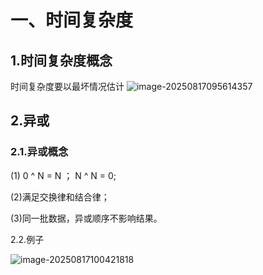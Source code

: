 # 一、时间复杂度

## 1.时间复杂度概念
时间复杂度要以最坏情况估计
![image-20250817095614357](C:\Users\31147\AppData\Roaming\Typora\typora-user-images\image-20250817095614357.png)

## 2.异或

### 2.1.异或概念

(1) 0 ^ N = N ； N ^ N = 0;

(2)满足交换律和结合律；

(3)同一批数据，异或顺序不影响结果。

2.2.例子

![image-20250817100421818](C:\Users\31147\AppData\Roaming\Typora\typora-user-images\image-20250817100421818.png)



